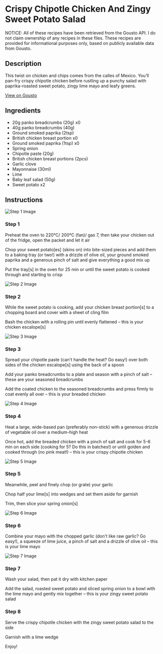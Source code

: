 # Crispy Chipotle Chicken And Zingy Sweet Potato Salad

NOTICE: All of these recipes have been retrieved from the Gousto API. I do not claim ownership of any recipes in these files. These recipes are provided for informational purposes only, based on publicly available data from Gousto.

## Description

This twist on chicken and chips comes from the calles of Mexico. You’ll pan-fry crispy chipotle chicken before rustling up a punchy salad with paprika-roasted sweet potato, zingy lime mayo and leafy greens. 

[View on Gousto](https://www.gousto.co.uk/recipes/cookbook/crispy-chipotle-chicken-zingy-sweet-potato-salad)

## Ingredients

- 20g panko breadcrumbs (20g) x0
- 40g panko breadcrumbs (40g)
- Ground smoked paprika (2tsp)
- British chicken breast portion x0
- Ground smoked paprika (1tsp) x0
- Spring onion
- Chipotle paste (20g)
- British chicken breast portions (2pcs)
- Garlic clove
- Mayonnaise (30ml)
- Lime
- Baby leaf salad (50g)
- Sweet potato x2

## Instructions

![Step 1 Image](https://production-media.gousto.co.uk/cms/recipe-step-image/Step-1-1681478551655-x200.jpg)

### Step 1

Preheat the oven to 220°C/ 200°C (fan)/ gas 7, then take your chicken out of the fridge, open the packet and let it air

Chop your sweet potato[es] (skins on) into bite-sized pieces and add them to a baking tray (or two!) with a drizzle of olive oil, your ground smoked paprika and a generous pinch of salt and give everything a good mix up

Put the tray[s] in the oven for 25 min or until the sweet potato is cooked through and starting to crisp

![Step 2 Image](https://production-media.gousto.co.uk/cms/recipe-step-image/Step-2-1681478565515-x200.jpg)

### Step 2

While the sweet potato is cooking, add your chicken breast portion[s] to a chopping board and cover with a sheet of cling film

Bash the chicken with a rolling pin until evenly flattened – this is your chicken escalope[s]

![Step 3 Image](https://production-media.gousto.co.uk/cms/recipe-step-image/Step-3-1681478569478-x200.jpg)

### Step 3

Spread your chipotle paste (can't handle the heat? Go easy!) over both sides of the chicken escalope[s] using the back of a spoon

Add your panko breadcrumbs to a plate and season with a pinch of salt – these are your seasoned breadcrumbs

Add the coated chicken to the seasoned breadcrumbs and press firmly to coat evenly all over – this is your breaded chicken

![Step 4 Image](https://production-media.gousto.co.uk/cms/recipe-step-image/Step-4-1681478573138-x200.jpg)

### Step 4

Heat a large, wide-based pan (preferably non-stick) with a generous drizzle of vegetable oil over a medium-high heat

Once hot, add the breaded chicken with a pinch of salt and cook for 5-6 min on each side (cooking for 5? Do this in batches!) or until golden and cooked through (no pink meat!) – this is your crispy chipotle chicken

![Step 5 Image](https://production-media.gousto.co.uk/cms/recipe-step-image/Step-5-1681478577563-x200.jpg)

### Step 5

Meanwhile, peel and finely chop (or grate) your garlic

Chop half your lime[s] into wedges and set them aside for garnish

Trim, then slice your spring onion[s]

![Step 6 Image](https://production-media.gousto.co.uk/cms/recipe-step-image/Step-6-1681478582885-x200.jpg)

### Step 6

Combine your mayo with the chopped garlic (don't like raw garlic? Go easy!), a squeeze of lime juice, a pinch of salt and a drizzle of olive oil – this is your lime mayo

![Step 7 Image](https://production-media.gousto.co.uk/cms/recipe-step-image/Step-7-1681478588371-x200.jpg)

### Step 7

Wash your salad, then pat it dry with kitchen paper

Add the salad, roasted sweet potato and sliced spring onion to a bowl with the lime mayo and gently mix together – this is your zingy sweet potato salad

### Step 8

Serve the crispy chipotle chicken with the zingy sweet potato salad to the side

Garnish with a lime wedge

Enjoy!

